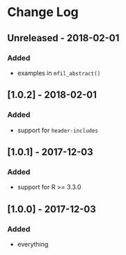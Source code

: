 # Change Log

## Unreleased - 2018-02-01

### Added
- examples in `mfil_abstract()`

## [1.0.2] - 2018-02-01

### Added
- support for `header-includes`

## [1.0.1] - 2017-12-03

### Added
- support for R >= 3.3.0

## [1.0.0] - 2017-12-03

### Added
- everything
